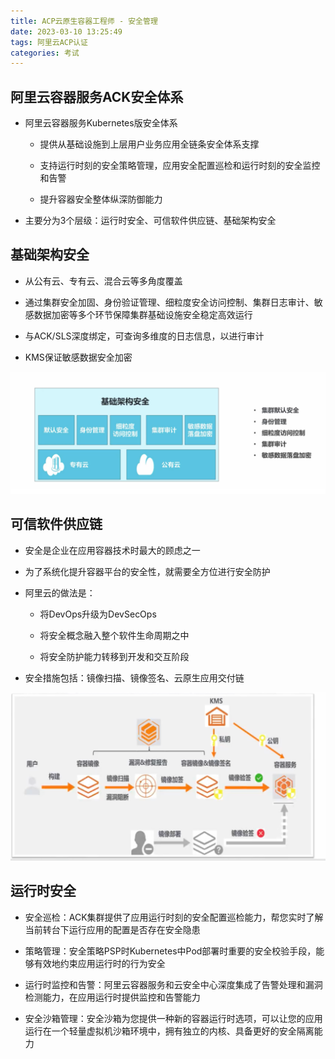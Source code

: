 ```yaml
---
title: ACP云原生容器工程师 - 安全管理
date: 2023-03-10 13:25:49
tags: 阿里云ACP认证
categories: 考试
---
```


## 阿里云容器服务ACK安全体系

* 阿里云容器服务Kubernetes版安全体系
  
  * 提供从基础设施到上层用户业务应用全链条安全体系支撑
  
  * 支持运行时刻的安全策略管理，应用安全配置巡检和运行时刻的安全监控和告警
  
  * 提升容器安全整体纵深防御能力

* 主要分为3个层级：运行时安全、可信软件供应链、基础架构安全

## 基础架构安全

* 从公有云、专有云、混合云等多角度覆盖

* 通过集群安全加固、身份验证管理、细粒度安全访问控制、集群日志审计、敏感数据加密等多个环节保障集群基础设施安全稳定高效运行

* 与ACK/SLS深度绑定，可查询多维度的日志信息，以进行审计

* KMS保证敏感数据安全加密

![](https://raw.githubusercontent.com/ErYoung2/imgbed/master/2023/03/10-13-42-58-%E6%88%AA%E5%B1%8F2023-03-10%2013.42.46.png)

## 可信软件供应链

* 安全是企业在应用容器技术时最大的顾虑之一

* 为了系统化提升容器平台的安全性，就需要全方位进行安全防护

* 阿里云的做法是：
  
  * 将DevOps升级为DevSecOps
  
  * 将安全概念融入整个软件生命周期之中
  
  * 将安全防护能力转移到开发和交互阶段

* 安全措施包括：镜像扫描、镜像签名、云原生应用交付链

![](https://raw.githubusercontent.com/ErYoung2/imgbed/master/2023/03/10-13-42-23-%E6%88%AA%E5%B1%8F2023-03-10%2013.38.02.png)

## 运行时安全

* 安全巡检：ACK集群提供了应用运行时刻的安全配置巡检能力，帮您实时了解当前转台下运行应用的配置是否存在安全隐患

* 策略管理：安全策略PSP时Kubernetes中Pod部署时重要的安全校验手段，能够有效地约束应用运行时的行为安全

* 运行时监控和告警：阿里云容器服务和云安全中心深度集成了告警处理和漏洞检测能力，在应用运行时提供监控和告警能力

* 安全沙箱管理：安全沙箱为您提供一种新的容器运行时选项，可以让您的应用运行在一个轻量虚拟机沙箱环境中，拥有独立的内核、具备更好的安全隔离能力

